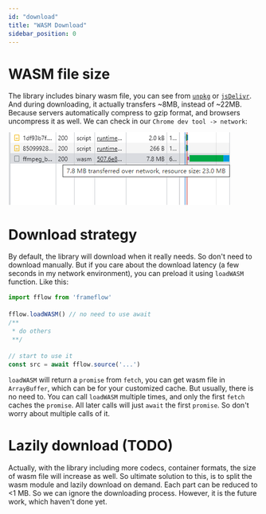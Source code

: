 ```yaml
---
id: "download"
title: "WASM Download"
sidebar_position: 0
---
```


# WASM file size
The library includes binary wasm file, you can see from [`unpkg`](https://unpkg.com/browse/frameflow/dist/) or [`jsDelivr`](https://cdn.jsdelivr.net/npm/frameflow/dist/). 
And during downloading, it actually transfers ~8MB, instead of ~22MB. 
Because servers automatically compress to gzip format, and browsers uncompress it as well.
We can check in our `Chrome dev tool -> network`:

![download analysis](./assets/download%20analysis.png)

# Download strategy
By default, the library will download when it really needs. So don't need to download manually.
But if you care about the download latency (a few seconds in my network environment), you can preload it using `loadWASM` function. Like this:

```js
import fflow from 'frameflow'

fflow.loadWASM() // no need to use await
/**
 * do others
 **/

// start to use it
const src = await fflow.source('...')
```

`loadWASM` will return a `promise` from `fetch`, you can get wasm file in `ArrayBuffer`, which can be for your customized cache. But usually, there is no need to.
You can call `loadWASM` multiple times, and only the first `fetch` caches the `promise`.
All later calls will just `await` the first `promise`. So don't worry about multiple calls of it.

# Lazily download (TODO)
Actually, with the library including more codecs, container formats, the size of wasm file will increase as well. So ultimate solution to this, is to split the wasm module and lazily download on demand. 
Each part can be reduced to <1 MB. So we can ignore the downloading process.
However, it is the future work, which haven't done yet.